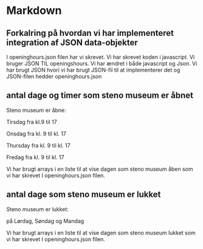 # Markdown

## Forkalring på hvordan vi har implementeret integration af JSON data-objekter

I openinghours.json filen har vi skrevet. Vi har skrevet koden i javascript. Vi bruger JSON TIL openingshours. Vi har ændret i både javascript og Json. Vi har brugt JSON hvori vi har brugt JSON-fil til at implementerer det og JSON-filen hedder openinghours.json

## antal dage og timer som steno museum er åbnet

Steno museum er åbne:

Tirsdag fra kl.9 til 17

Onsdag fra kl. 9 til kl. 17

Thursday fra kl. 9 til kl. 17

Fredag fra kl. 9 til kl. 17

Vi har brugt arrays i en liste  til at vise dagen som steno museum åben som vi har skrevet  I openinghours.json filen.

## antal dage som steno museum er lukket

Steno museum er lukket:

på Lørdag, Søndag og Mandag


Vi har brugt arrays i en liste  til at vise dagen som steno museum lukket som vi har skrevet  I openinghours.json filen.




